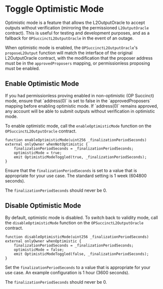 # Toggle Optimistic Mode

Optimistic mode is a feature that allows the L2OutputOracle to accept outputs without verification (mirroring the permissioned `L2OutputOracle` contract). This is useful for testing and development purposes, and as a fallback for `OPSuccinctL2OutputOracle` in the event of an outage.

When optimistic mode is enabled, the `OPSuccinctL2OutputOracle`'s `proposeL2Output` function will match the interface of the original L2OutputOracle contract, with the modification that the proposer address must be in the `approvedProposers` mapping, or permissionless proposing must be enabled.

## Enable Optimistic Mode

<div class="warning">
If you had permissionless proving enabled in non-optimistic (OP Succinct) mode, ensure that `address(0)` is set to false in the `approvedProposers` mapping before enabling optimistic mode. If `address(0)` remains approved, any account will be able to submit outputs without verification in optimistic mode.
</div>

To enable optimistic mode, call the `enableOptimisticMode` function on the `OPSuccinctL2OutputOracle` contract.

```solidity
function enableOptimisticMode(uint256 _finalizationPeriodSeconds) external onlyOwner whenNotOptimistic {
    finalizationPeriodSeconds = _finalizationPeriodSeconds;
    optimisticMode = true;
    emit OptimisticModeToggled(true, _finalizationPeriodSeconds);
}
```

Ensure that the `finalizationPeriodSeconds` is set to a value that is appropriate for your use case. The standard setting is 1 week (604800 seconds).

The `finalizationPeriodSeconds` should never be 0.

## Disable Optimistic Mode

By default, optimistic mode is disabled. To switch back to validity mode, call the `disableOptimisticMode` function on the `OPSuccinctL2OutputOracle` contract.

```solidity
function disableOptimisticMode(uint256 _finalizationPeriodSeconds) external onlyOwner whenOptimistic {
    finalizationPeriodSeconds = _finalizationPeriodSeconds;
    optimisticMode = false;
    emit OptimisticModeToggled(false, _finalizationPeriodSeconds);
}
```

Set the `finalizationPeriodSeconds` to a value that is appropriate for your use case. An example configuration is 1 hour (3600 seconds).

The `finalizationPeriodSeconds` should never be 0.
